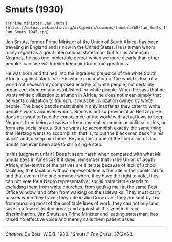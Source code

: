 <!--
title:   Smuts
author:  Du Bois, W.E.B.
journal: The Crisis
year:    1930
volume:  37
issue:   2
pages:   63
-->
# Smuts (1930)

```{margin}
![Prime Minister Jan Smuts]
(https://upload.wikimedia.org/wikipedia/commons/thumb/b/b8/Jan_Smuts_1947.jpg/1200px-Jan_Smuts_1947.jpg)
```

Jan Smuts, former Prime Minister of the Union of South Africa, has been traveling in England and is now in the United States. He is a man whom many regard as a great international statesman, but for us American Negroes, he has one intolerable defect which we more clearly than other peoples can see will forever keep him from true greatness.

He was born and trained into the ingrained prejudice of the white South African against black folk. His whole conception of the world is that of a world not necessarily composed entirely of white people, but certainly organized, directed and established for white people. When he says that he wants white civilization to triumph in Africa, he does not mean simply that he wants civilization to triumph, it must be civilization owned by white people. The black people must share it only insofar as they cater to white peoples wants and even whims. Smuts is not so provincial as Hertzog. He does not want to face the conscience of the world with actual laws to keep Negroes from being artisans or from any real economic or political rights, or from any social status. But he wants to accomplish exactly the same thing that Hertzog wants to accomplish: that is, to put the black man back "in his place" and to keep him there. Beyond this, none of the liberalism of Jan Smuts has ever been able to stir a single step.

Is this judgment unfair? Does it seem harsh when compared with what Mr. Smuts says in America? If it does, remember that in the Union of South Africa, nine-tenths of the natives are illiterate because of lack of school facilities; that taxation without representation is the rule in their political life, and that even in the one province where they have the right to vote, they can not vote for a Negro representative; social ostracism extends to excluding them from white churches, from getting mail at the same Post Office window, and often from walking on the sidewalks. They must carry passes when they travel; they ride in Jim Crow cars; they are kept by law from pursuing most of the profitable lines of work; they can not buy land, save in a few restricted areas; and against all this zenith of race discrimination, Jan Smuts, as Prime Minister and leading statesman, has raised no effective voice and merely calls them patient asses.

_________________
*Citation:* Du Bois, W.E.B. 1930. "Smuts." *The Crisis*. 37(2):63.
